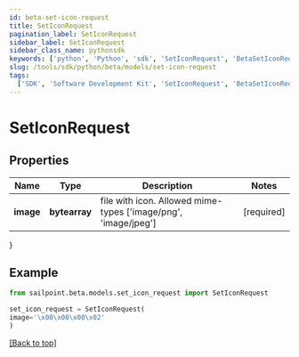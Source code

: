 ```yaml
---
id: beta-set-icon-request
title: SetIconRequest
pagination_label: SetIconRequest
sidebar_label: SetIconRequest
sidebar_class_name: pythonsdk
keywords: ['python', 'Python', 'sdk', 'SetIconRequest', 'BetaSetIconRequest']
slug: /tools/sdk/python/beta/models/set-icon-request
tags:
  ['SDK', 'Software Development Kit', 'SetIconRequest', 'BetaSetIconRequest']
---
```


# SetIconRequest

## Properties

| Name | Type | Description | Notes |
| --- | --- | --- | --- |
| **image** | **bytearray** | file with icon. Allowed mime-types ['image/png', 'image/jpeg'] | [required] |

}

## Example

```python
from sailpoint.beta.models.set_icon_request import SetIconRequest

set_icon_request = SetIconRequest(
image='\x00\x00\x00\x02'
)

```

[[Back to top]](#)
